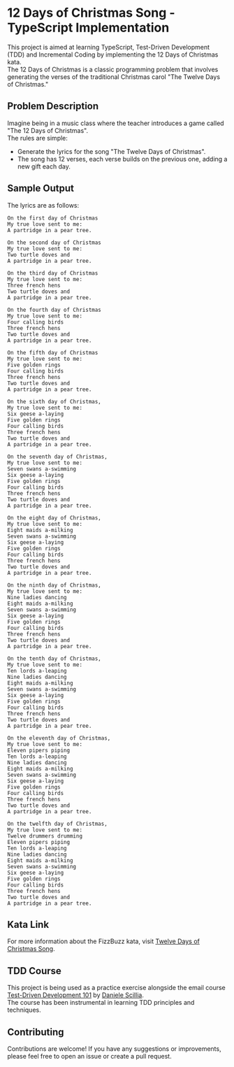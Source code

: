 # 12 Days of Christmas Song - TypeScript Implementation

This project is aimed at learning TypeScript, Test-Driven Development (TDD) and Incremental Coding by implementing the 12 Days of Christmas kata.  
The 12 Days of Christmas is a classic programming problem that involves generating the verses of the traditional Christmas carol "The Twelve Days of Christmas."

## Problem Description

Imagine being in a music class where the teacher introduces a game called "The 12 Days of Christmas".  
The rules are simple:

- Generate the lyrics for the song "The Twelve Days of Christmas".
- The song has 12 verses, each verse builds on the previous one, adding a new gift each day.

## Sample Output

The lyrics are as follows:
```
On the first day of Christmas
My true love sent to me:
A partridge in a pear tree.

On the second day of Christmas
My true love sent to me:
Two turtle doves and
A partridge in a pear tree.

On the third day of Christmas
My true love sent to me:
Three french hens
Two turtle doves and
A partridge in a pear tree.

On the fourth day of Christmas
My true love sent to me:
Four calling birds
Three french hens
Two turtle doves and
A partridge in a pear tree.

On the fifth day of Christmas
My true love sent to me:
Five golden rings
Four calling birds
Three french hens
Two turtle doves and
A partridge in a pear tree.

On the sixth day of Christmas,
My true love sent to me:
Six geese a-laying
Five golden rings
Four calling birds
Three french hens
Two turtle doves and
A partridge in a pear tree.

On the seventh day of Christmas,
My true love sent to me:
Seven swans a-swimming
Six geese a-laying
Five golden rings
Four calling birds
Three french hens
Two turtle doves and
A partridge in a pear tree.

On the eight day of Christmas,
My true love sent to me:
Eight maids a-milking
Seven swans a-swimming
Six geese a-laying
Five golden rings
Four calling birds
Three french hens
Two turtle doves and
A partridge in a pear tree.

On the ninth day of Christmas,
My true love sent to me:
Nine ladies dancing
Eight maids a-milking
Seven swans a-swimming
Six geese a-laying
Five golden rings
Four calling birds
Three french hens
Two turtle doves and
A partridge in a pear tree.

On the tenth day of Christmas,
My true love sent to me:
Ten lords a-leaping
Nine ladies dancing
Eight maids a-milking
Seven swans a-swimming
Six geese a-laying
Five golden rings
Four calling birds
Three french hens
Two turtle doves and
A partridge in a pear tree.

On the eleventh day of Christmas,
My true love sent to me:
Eleven pipers piping
Ten lords a-leaping
Nine ladies dancing
Eight maids a-milking
Seven swans a-swimming
Six geese a-laying
Five golden rings
Four calling birds
Three french hens
Two turtle doves and
A partridge in a pear tree.

On the twelfth day of Christmas,
My true love sent to me:
Twelve drummers drumming
Eleven pipers piping
Ten lords a-leaping
Nine ladies dancing
Eight maids a-milking
Seven swans a-swimming
Six geese a-laying
Five golden rings
Four calling birds
Three french hens
Two turtle doves and
A partridge in a pear tree.
```

## Kata Link

For more information about the FizzBuzz kata, visit [Twelve Days of Christmas Song](https://sammancoaching.org/kata_descriptions/christmas_song.html).

## TDD Course

This project is being used as a practice exercise alongside the email course [Test-Driven Development 101](https://learnagilepractices.gumroad.com/l/tdd-101-email-course) by [Daniele Scillia](https://danthedev.carrd.co/).  
The course has been instrumental in learning TDD principles and techniques.

## Contributing

Contributions are welcome! If you have any suggestions or improvements, please feel free to open an issue or create a pull request.



